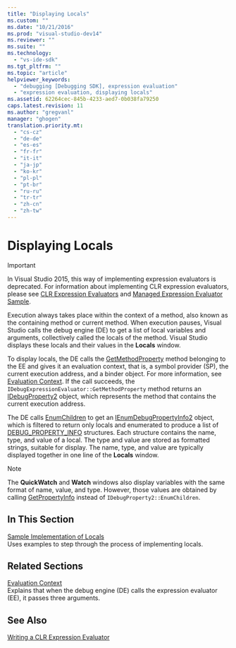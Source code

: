 ```yaml
---
title: "Displaying Locals"
ms.custom: ""
ms.date: "10/21/2016"
ms.prod: "visual-studio-dev14"
ms.reviewer: ""
ms.suite: ""
ms.technology: 
  - "vs-ide-sdk"
ms.tgt_pltfrm: ""
ms.topic: "article"
helpviewer_keywords: 
  - "debugging [Debugging SDK], expression evaluation"
  - "expression evaluation, displaying locals"
ms.assetid: 62264cec-845b-4233-aed7-0b038fa79250
caps.latest.revision: 11
ms.author: "gregvanl"
manager: "ghogen"
translation.priority.mt: 
  - "cs-cz"
  - "de-de"
  - "es-es"
  - "fr-fr"
  - "it-it"
  - "ja-jp"
  - "ko-kr"
  - "pl-pl"
  - "pt-br"
  - "ru-ru"
  - "tr-tr"
  - "zh-cn"
  - "zh-tw"
---
```

# Displaying Locals
> [!IMPORTANT]
>  In Visual Studio 2015, this way of implementing expression evaluators is deprecated. For information about implementing CLR expression evaluators, please see [CLR Expression Evaluators](https://github.com/Microsoft/ConcordExtensibilitySamples/wiki/CLR-Expression-Evaluators) and [Managed Expression Evaluator Sample](https://github.com/Microsoft/ConcordExtensibilitySamples/wiki/Managed-Expression-Evaluator-Sample).  
  
 Execution always takes place within the context of a method, also known as the containing method or current method. When execution pauses, Visual Studio calls the debug engine (DE) to get a list of local variables and arguments, collectively called the locals of the method. Visual Studio displays these locals and their values in the **Locals** window.  
  
 To display locals, the DE calls the [GetMethodProperty](../extensibility-debugger-reference/idebugexpressionevaluator--getmethodproperty.md) method belonging to the EE and gives it an evaluation context, that is, a symbol provider (SP), the current execution address, and a binder object. For more information, see [Evaluation Context](../extensibility-debugger/evaluation-context.md). If the call succeeds, the `IDebugExpressionEvaluator::GetMethodProperty` method returns an [IDebugProperty2](../extensibility-debugger-reference/idebugproperty2.md) object, which represents the method that contains the current execution address.  
  
 The DE calls [EnumChildren](../extensibility-debugger-reference/idebugproperty2--enumchildren.md) to get an [IEnumDebugPropertyInfo2](../extensibility-debugger-reference/ienumdebugpropertyinfo2.md) object, which is filtered to return only locals and enumerated to produce a list of [DEBUG_PROPERTY_INFO](../extensibility-debugger-reference/debug_property_info.md) structures. Each structure contains the name, type, and value of a local. The type and value are stored as formatted strings, suitable for display. The name, type, and value are typically displayed together in one line of the **Locals** window.  
  
> [!NOTE]
>  The **QuickWatch** and **Watch** windows also display variables with the same format of name, value, and type. However, those values are obtained by calling [GetPropertyInfo](../extensibility-debugger-reference/idebugproperty2--getpropertyinfo.md) instead of `IDebugProperty2::EnumChildren`.  
  
## In This Section  
 [Sample Implementation of Locals](../extensibility-debugger/sample-implementation-of-locals.md)  
 Uses examples to step through the process of implementing locals.  
  
## Related Sections  
 [Evaluation Context](../extensibility-debugger/evaluation-context.md)  
 Explains that when the debug engine (DE) calls the expression evaluator (EE), it passes three arguments.  
  
## See Also  
 [Writing a CLR Expression Evaluator](../extensibility-debugger/writing-a-common-language-runtime-expression-evaluator.md)